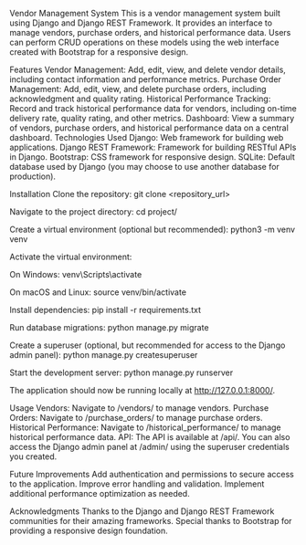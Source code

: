 Vendor Management System
This is a vendor management system built using Django and Django REST Framework. It provides an interface to manage vendors, purchase orders, and historical performance data. Users can perform CRUD operations on these models using the web interface created with Bootstrap for a responsive design.

Features
Vendor Management: Add, edit, view, and delete vendor details, including contact information and performance metrics.
Purchase Order Management: Add, edit, view, and delete purchase orders, including acknowledgment and quality rating.
Historical Performance Tracking: Record and track historical performance data for vendors, including on-time delivery rate, quality rating, and other metrics.
Dashboard: View a summary of vendors, purchase orders, and historical performance data on a central dashboard.
Technologies Used
Django: Web framework for building web applications.
Django REST Framework: Framework for building RESTful APIs in Django.
Bootstrap: CSS framework for responsive design.
SQLite: Default database used by Django (you may choose to use another database for production).

Installation
Clone the repository:
git clone <repository_url>

Navigate to the project directory:
cd project/

Create a virtual environment (optional but recommended):
python3 -m venv venv

Activate the virtual environment:

On Windows:
venv\Scripts\activate

On macOS and Linux:
source venv/bin/activate

Install dependencies:
pip install -r requirements.txt

Run database migrations:
python manage.py migrate

Create a superuser (optional, but recommended for access to the Django admin panel):
python manage.py createsuperuser

Start the development server:
python manage.py runserver

The application should now be running locally at http://127.0.0.1:8000/.

Usage
Vendors: Navigate to /vendors/ to manage vendors.
Purchase Orders: Navigate to /purchase_orders/ to manage purchase orders.
Historical Performance: Navigate to /historical_performance/ to manage historical performance data.
API: The API is available at /api/.
You can also access the Django admin panel at /admin/ using the superuser credentials you created.

Future Improvements
Add authentication and permissions to secure access to the application.
Improve error handling and validation.
Implement additional performance optimization as needed.


Acknowledgments
Thanks to the Django and Django REST Framework communities for their amazing frameworks.
Special thanks to Bootstrap for providing a responsive design foundation.
